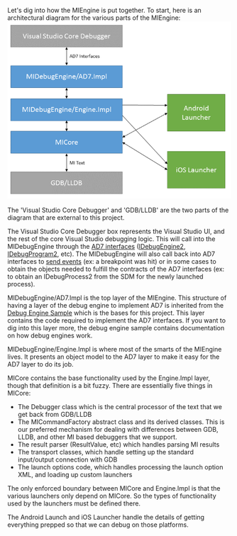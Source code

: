 Let's dig into how the MIEngine is put together. To start, here is an architectural diagram for the various parts of the MIEngine:
![Architecture diagram](images/architecture.png)

The 'Visual Studio Core Debugger' and 'GDB/LLDB' are the two parts of the diagram that are external to this project.

The Visual Studio Core Debugger box represents the Visual Studio UI, and the rest of the core Visual Studio debugging logic. This will call into the MIDebugEngine through the [AD7 interfaces](https://msdn.microsoft.com/en-us/library/bb146305.aspx) ([IDebugEngine2](https://msdn.microsoft.com/en-us/library/bb145310.aspx), [IDebugProgram2](https://msdn.microsoft.com/en-us/library/bb147004.aspx), etc). The MIDebugEngine will also call back into AD7 interfaces to [send events](https://msdn.microsoft.com/en-us/library/bb162146.aspx) (ex: a breakpoint was hit) or in some cases to obtain the objects needed to fulfill the contracts of the AD7 interfaces (ex: to obtain an IDebugProcess2 from the SDM for the newly launched process).

MIDebugEngine/AD7.Impl is the top layer of the MIEngine. This structure of having a layer of the debug engine to implement AD7 is inherited from the [Debug Engine Sample](https://code.msdn.microsoft.com/Visual-Studio-Debug-Engine-c2e21c0e) which is the bases for this project. This layer contains the code required to implement the AD7 interfaces. If you want to dig into this layer more, the debug engine sample contains documentation on how debug engines work.

MIDebugEngine/Engine.Impl is where most of the smarts of the MIEngine lives. It presents an object model to the AD7 layer to make it easy for the AD7 layer to do its job.

MICore contains the base functionality used by the Engine.Impl layer, though that definition is a bit fuzzy. There are essentially five things in MICore:
* The Debugger class which is the central processor of the text that we get back from GDB/LLDB
* The MICommandFactory abstract class and its derived classes. This is our preferred mechanism for dealing with differences between GDB, LLDB, and other MI based debuggers that we support.
* The result parser (ResultValue, etc) which handles parsing MI results
* The transport classes, which handle setting up the standard input/output connection with GDB
* The launch options code, which handles processing the launch option XML, and loading up custom launchers

The only enforced boundary between MICore and Engine.Impl is that the various launchers only depend on MICore. So the types of functionality used by the launchers must be defined there.

The Android Launch and iOS Launcher handle the details of getting everything prepped so that we can debug on those platforms.

